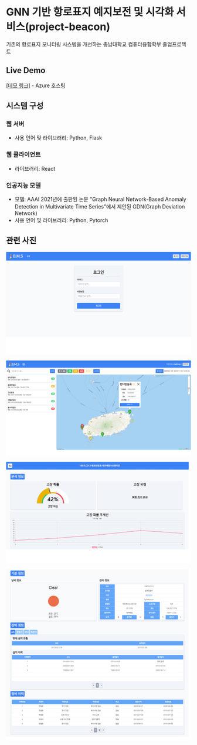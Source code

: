 # GNN 기반 항로표지 예지보전 및 시각화 서비스(project-beacon)

기존의 항로표지 모니터링 시스템을 개선하는 충남대학교 컴퓨터융합학부 졸업프로젝트

## Live Demo
[[데모 링크](http://projectbeacon.azurewebsites.net/main)] - Azure 호스팅
## 시스템 구성
### 웹 서버
- 사용 언어 및 라이브러리: Python, Flask
### 웹 클라이언트
- 라이브러리: React
### 인공지능 모델
- 모델: AAAI 2021년에 출판된 논문 "Graph Neural Network-Based Anomaly Detection in Multivariate Time Series"에서 제안된 GDN(Graph Deviation Network)
- 사용 언어 및 라이브러리: Python, Pytorch
## 관련 사진
![프로젝트 사진1](./image/ui1.png)

![프로젝트 사진2](./image/ui2.png)

![프로젝트 사진3](./image/ui3.png)

![프로젝트 사진4](./image/ui4.png)